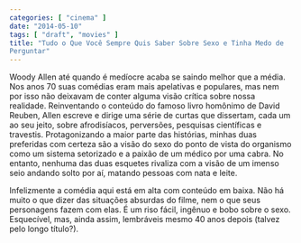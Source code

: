 ```yaml
---
categories: [ "cinema" ]
date: "2014-05-10"
tags: [ "draft", "movies" ]
title: "Tudo o Que Você Sempre Quis Saber Sobre Sexo e Tinha Medo de
Perguntar"
---
```

Woody Allen até quando é medíocre acaba se saindo melhor que a
média. Nos anos 70 suas comédias eram mais apelativas e populares, mas
nem por isso não deixavam de conter alguma visão crítica sobre nossa
realidade. Reinventando o conteúdo do famoso livro homônimo de David
Reuben, Allen escreve e dirige uma série de curtas que dissertam, cada
um ao seu jeito, sobre afrodisíacos, perversões, pesquisas científicas
e travestis. Protagonizando a maior parte das histórias, minhas duas
preferidas com certeza são a visão do sexo do ponto de vista do
organismo como um sistema setorizado e a paixão de um médico por uma
cabra. No entanto, nenhuma das duas esquetes rivaliza com a visão de
um imenso seio andando solto por aí, matando pessoas com nata e leite.

Infelizmente a comédia aqui está em alta com conteúdo em baixa. Não
há muito o que dizer das situações absurdas do filme, nem o que seus
personagens fazem com elas. É um riso fácil, ingênuo e bobo sobre o
sexo. Esquecível, mas, ainda assim, lembráveis mesmo 40 anos depois
(talvez pelo longo título?).
